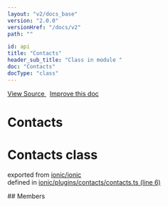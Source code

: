 ```yaml
---
layout: "v2/docs_base"
version: "2.0.0"
versionHref: "/docs/v2"
path: ""

id: api
title: "Contacts"
header_sub_title: "Class in module "
doc: "Contacts"
docType: "class"
---
```



<div class="improve-docs">
  <a href='http://github.com/driftyco/ionic2/tree/master/ionic/plugins/contacts/contacts.ts#L5'>
    View Source
  </a>
  &nbsp;
  <a href='http://github.com/driftyco/ionic2/edit/master/ionic/plugins/contacts/contacts.ts#L5'>
    Improve this doc
  </a>
</div>




<h1 class="api-title">

  Contacts



</h1>








<h1 class="class export">Contacts <span class="type">class</span></h1>
<p class="module">exported from <a href='undefined'>ionic/ionic</a><br/>
defined in <a href="https://github.com/driftyco/ionic2/tree/master/ionic/plugins/contacts/contacts.ts#L6-L92">ionic/plugins/contacts/contacts.ts (line 6)</a>
</p>
<p></p>
## Members

